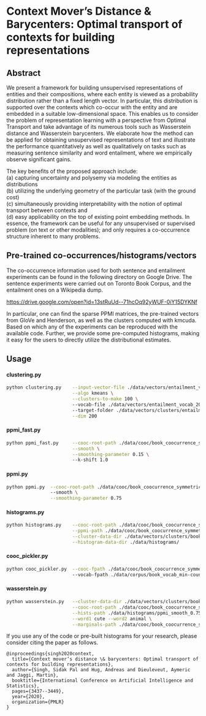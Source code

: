 # Context Mover’s Distance & Barycenters: Optimal transport of contexts for building representations

## Abstract
We present a framework for building unsupervised representations of entities and their compositions, where each entity is viewed as a probability distribution rather than a fixed length vector. In particular, this distribution is supported over the contexts which co-occur with the entity and are embedded in a suitable low-dimensional space. This enables us to consider the problem of representation learning with a perspective from Optimal Transport and take advantage of its numerous tools such as Wasserstein distance and Wasserstein barycenters. We elaborate how the method can be applied for obtaining unsupervised representations of text and illustrate the performance quantitatively as well as qualitatively on tasks such as measuring sentence similarity and word entailment, where we empirically observe significant gains. 

The key benefits of the proposed approach include: \
(a) capturing uncertainty and polysemy via modeling the entities as distributions \
(b) utilizing the underlying geometry of the particular task (with the ground cost) \
(c) simultaneously providing interpretability with the notion of optimal transport between contexts and \
(d) easy applicability on the top of existing point embedding methods. In essence, the framework can be useful for any unsupervised or supervised problem (on text or other modalities); and only requires a co-occurrence structure inherent to many problems. 

## Pre-trained co-occurrences/histograms/vectors

The co-occurrence information used for both sentence and entailment experiments can be found in the following directory on Google Drive. The sentence experiments were carried out on Toronto Book Corpus, and the entailment ones on a Wikipedia dump. 

https://drive.google.com/open?id=13stRuUd--71hcOq92yWUF-0iY15DYKNf

In particular, one can find the sparse PPMI matrices, the pre-trained vectors from GloVe and Henderson, as well as the clusters computed with kmcuda. Based on which any of the experiments can be reproduced with the available code. Further, we provide some pre-computed histograms, making it easy for the users to directly utilize the distributional estimates. 



## Usage
#### clustering.py
```bash
python clustering.py    --input-vector-file ./data/vectors/entailment_vectors_200.glove \
                        --algo kmeans \
                        --clusters-to-make 100 \ 
                        --vocab-file ./data/vectors/entailment_vocab_200.glove \ 
                        --target-folder ./data/vectors/clusters/entailment_vectors_200 \
                        --dim 200
```

#### ppmi_fast.py
```bash
python ppmi_fast.py     --cooc-root-path ./data/cooc/book_coocurrence_symmetric\=1_window-size\=10_cleaned\=300/  \
                        --smooth \
                        --smoothing-parameter 0.15 \ 
                        --k-shift 1.0
```


#### ppmi.py
```bash
python ppmi.py  --cooc-root-path ./data/cooc/book_coocurrence_symmetric\=1_window-size\=10_cleaned\=300/ \ 
                --smooth \
                --smoothing-parameter 0.75 

```


#### histograms.py
```bash
python histograms.py    --cooc-root-path ./data/cooc/book_coocurrence_symmetric\=1_window-size\=10_cleaned\=300/  \
                        --ppmi-path ./data/cooc/book_coocurrence_symmetric\=1_window-size\=10_cleaned\=300/ppmi_smooth_0.75_k-shift_1.0.npz \
                        --cluster-data-dir ./data/vectors/clusters/book_glove_symmetric=1_window-size=10_min-count=10_eta=0.005_iter=75_cleaned=300/kmeans_100_205513 \
                        --histogram-data-dir ./data/histograms/
```

#### cooc_pickler.py
```bash
python cooc_pickler.py  --cooc-fpath ./data/cooc/book_coocurrence_symmetric=1_window-size=10_cleaned=300.bin \ 
                        --vocab-fpath ./data/corpus/book_vocab_min-count=10_cleaned=300.txt
```


#### wasserstein.py
```bash
python wasserstein.py   --cluster-data-dir ./data/vectors/clusters/book_glove_symmetric=1_window-size=10_min-count=10_eta=0.005_iter=75_cleaned=300/kmeans_100_205513 \
                        --cooc-root-path ./data/cooc/book_coocurrence_symmetric\=1_window-size\=10_cleaned\=300/ \
                        --hists-path ./data/histograms/ppmi_smooth_0.75_k-shift_1.0_kmeans_100_205513/normalized_cluster_hists.npz \
                        --word1 cute --word2 animal \
                        --marginals-path ./data/cooc/book_coocurrence_symmetric=1_window-size=10_cleaned=300/ppmi_smooth_0.75_k-shift_1.0_marginals.npz

```

If you use any of the code or pre-built histograms for your research, please consider citing the paper as follows.
```
@inproceedings{singh2020context,
  title={Context mover’s distance \& barycenters: Optimal transport of contexts for building representations},
  author={Singh, Sidak Pal and Hug, Andreas and Dieuleveut, Aymeric and Jaggi, Martin},
  booktitle={International Conference on Artificial Intelligence and Statistics},
  pages={3437--3449},
  year={2020},
  organization={PMLR}
}
```
